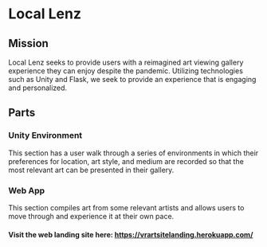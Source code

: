 # Local Lenz
## Mission
Local Lenz seeks to provide users with a reimagined art viewing gallery experience they can enjoy despite the pandemic. Utilizing technologies such as Unity and Flask, we seek to provide an experience that is engaging and personalized.
## Parts
### Unity Environment
This section has a user walk through a series of environments in which their preferences for location, art style, and medium are recorded so that the most relevant art can be presented in their gallery.
### Web App
This section compiles art from some relevant artists and allows users to move through and experience it at their own pace.
#### Visit the web landing site here: https://vrartsitelanding.herokuapp.com/
